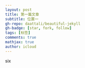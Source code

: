 ```yaml
---
layout: post
title: 第一篇文章
subtitle: 位置一
gh-repo: daattali/beautiful-jekyll
gh-badge: [star, fork, follow]
tags: [标签]
comments: true
mathjax: true
author: icloud
---
```

six